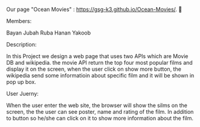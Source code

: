 Our page "Ocean Movies" : https://gsg-k3.github.io/Ocean-Movies/. :dolphin:

Members:

Bayan Jubah 
Ruba
Hanan
Yakoob

Description:

In this Project we design a web page that uses two APIs which are Movie DB and wikipedia. the movie API return the top four most popular films and display it on the screen, when the user click on show more button, the wikipedia send some informatioin about specific film and it will be shown in pop up box.

User Juerny:

When the user enter the web site, the browser will show the silms on the screen, the the user can see poster, name and rating of the film. In addition to button so he/she can click on it to show more information about the film.
